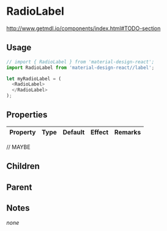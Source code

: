 # RadioLabel

http://www.getmdl.io/components/index.html#TODO-section


## Usage

```javascript
// import { RadioLabel } from 'material-design-react';
import RadioLabel from 'material-design-react//label';

let myRadioLabel = (
  <RadioLabel>
  </RadioLabel>
);
```



## Properties

Property | Type | Default | Effect | Remarks
-------- | -----| ------- | ------ | -------

// MAYBE


## Children

## Parent

[](..//README.md)


## Notes

*none*
